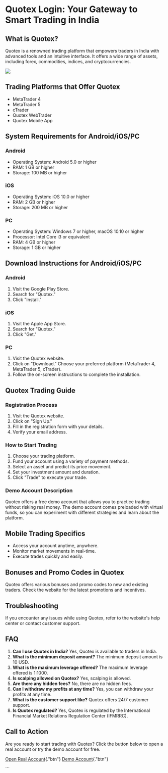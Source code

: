 # Quotex Login: Your Gateway to Smart Trading in India

## What is Quotex?

Quotex is a renowned trading platform that empowers traders in India
with advanced tools and an intuitive interface. It offers a wide range
of assets, including forex, commodities, indices, and cryptocurrencies.

[![](https://static.quotex.io/files/3_en/300_250.jpg)](https://traff.sbs/brokerqxlid)

## Trading Platforms that Offer Quotex

-   MetaTrader 4
-   MetaTrader 5
-   cTrader
-   Quotex WebTrader
-   Quotex Mobile App

## System Requirements for Android/iOS/PC

### Android

-   Operating System: Android 5.0 or higher
-   RAM: 1 GB or higher
-   Storage: 100 MB or higher

### iOS

-   Operating System: iOS 10.0 or higher
-   RAM: 2 GB or higher
-   Storage: 200 MB or higher

### PC

-   Operating System: Windows 7 or higher, macOS 10.10 or higher
-   Processor: Intel Core i3 or equivalent
-   RAM: 4 GB or higher
-   Storage: 1 GB or higher

## Download Instructions for Android/iOS/PC

### Android

1.  Visit the Google Play Store.
2.  Search for "Quotex."
3.  Click "Install."

### iOS

1.  Visit the Apple App Store.
2.  Search for "Quotex."
3.  Click "Get."

### PC

1.  Visit the Quotex website.
2.  Click on "Download." Choose your preferred platform
    (MetaTrader 4, MetaTrader 5, cTrader).
3.  Follow the on-screen instructions to complete the installation.

## Quotex Trading Guide

### Registration Process

1.  Visit the Quotex website.
2.  Click on "Sign Up."
3.  Fill in the registration form with your details.
4.  Verify your email address.

### How to Start Trading

1.  Choose your trading platform.
2.  Fund your account using a variety of payment methods.
3.  Select an asset and predict its price movement.
4.  Set your investment amount and duration.
5.  Click "Trade" to execute your trade.

### Demo Account Description

Quotex offers a free demo account that allows you to practice trading
without risking real money. The demo account comes preloaded with
virtual funds, so you can experiment with different strategies and learn
about the platform.

## Mobile Trading Specifics

-   Access your account anytime, anywhere.
-   Monitor market movements in real-time.
-   Execute trades quickly and easily.

## Bonuses and Promo Codes in Quotex

Quotex offers various bonuses and promo codes to new and existing
traders. Check the website for the latest promotions and incentives.

## Troubleshooting

If you encounter any issues while using Quotex, refer to the website\'s
help center or contact customer support.

## FAQ

1.  **Can I use Quotex in India?** Yes, Quotex is available to traders
    in India.
2.  **What is the minimum deposit amount?** The minimum deposit amount
    is 10 USD.
3.  **What is the maximum leverage offered?** The maximum leverage
    offered is 1:1000.
4.  **Is scalping allowed on Quotex?** Yes, scalping is allowed.
5.  **Are there any hidden fees?** No, there are no hidden fees.
6.  **Can I withdraw my profits at any time?** Yes, you can withdraw
    your profits at any time.
7.  **What is the customer support like?** Quotex offers 24/7 customer
    support.
8.  **Is Quotex regulated?** Yes, Quotex is regulated by the
    International Financial Market Relations Regulation Center (IFMRRC).

## Call to Action

Are you ready to start trading with Quotex? Click the button below to
open a real account or try the demo account for free.

[Open Real
Account](\%22https://traff.sbs/brokerqxsignup\%22){."btn"} [Demo
Account](\%22https://traff.sbs/brokerqxsignup\%22){."btn"}

\`\`\`

